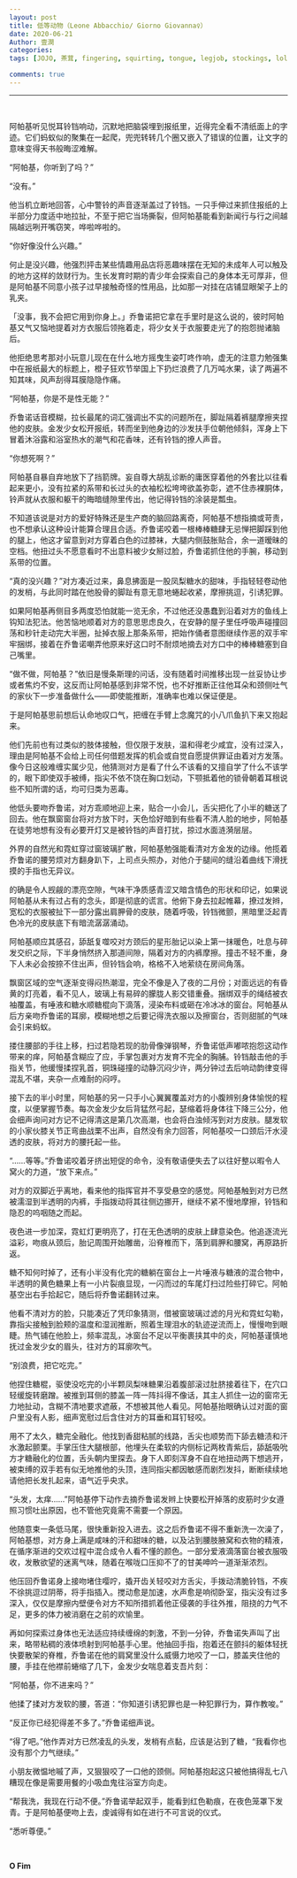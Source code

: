 ```yaml
---
layout: post
title: 低等动物（Leone Abbacchio/ Giorno Giovanna♀）
date: 2020-06-21
Author: 壹澗
categories: 
tags: [JOJO, 茶茸, fingering, squirting, tongue, legjob, stockings, lollipop, bondage, sex toys, exhibitionism]

comments: true
--- 
```


***

<br/>

阿帕基听见悦耳铃铛响动，沉默地把脑袋埋到报纸里，近得完全看不清纸面上的字迹。它们蚂蚁似的聚集在一起爬，兜兜转转几个圈又嵌入了错误的位置，让文字的意味变得天书般晦涩难解。

“阿帕基，你听到了吗？”

“没有。”

他当机立断地回答，心中警铃的声音逐渐盖过了铃铛。一只手伸过来抓住报纸的上半部分力度适中地拉扯，不至于把它当场撕裂，但阿帕基能看到新闻行与行之间越隔越远咧开嘴窃笑，哗啦哗啦的。

“你好像没什么兴趣。”

何止是没兴趣，他强烈抨击某些情趣用品店将恶趣味摆在无知的未成年人可以触及的地方这样的敛财行为。生长发育时期的青少年会探索自己的身体本无可厚非，但是阿帕基不同意小孩子过早接触奇怪的性用品，比如那一对挂在店铺显眼架子上的乳夹。

「没事，我不会把它用到你身上。」乔鲁诺把它拿在手里时是这么说的，彼时阿帕基又气又恼地提着对方衣服后领拖着走，将少女关于衣服要走光了的抱怨抛诸脑后。

他拒绝思考那对小玩意儿现在在什么地方摇曳生姿叮咚作响，虚无的注意力勉强集中在报纸最大的标题上，橙子狂欢节举国上下扔烂浪费了几万吨水果，读了两遍不知其味，风声刮得耳膜隐隐作痛。

“阿帕基，你是不是性无能？”

乔鲁诺话音模糊，拉长最尾的词汇强调出不实的问题所在，脚趾隔着裤腿摩擦夹捏他的皮肤。金发少女松开报纸，转而坐到他身边的沙发扶手位朝他倾斜，浑身上下冒着沐浴露和浴室热水的潮气和花香味，还有铃铛的撩人声音。

“你想死啊？”

阿帕基自暴自弃地放下了挡箭牌。妄自尊大胡乱诊断的庸医穿着他的外套比以往看起来更小，没有拉紧的系带和长过头的衣袖松松垮垮欲盖弥彰，遮不住赤裸胴体，铃声就从衣服和躯干的晦暗缝隙里传出，他记得铃铛的涂装是瓢虫。

不知道该说是对方的爱好特殊还是生产商的脑回路离奇，阿帕基不想指摘或苛责，也不想承认这种设计能算合理且合适。乔鲁诺咬着一根棒棒糖肆无忌惮把脚踩到他的腿上，他这才留意到对方穿着白色的过膝袜，大腿内侧鼓胀贴合，余一道暧昧的空档。他扭过头不愿意看时不出意料被少女掰过脸，乔鲁诺抓住他的手腕，移动到系带的位置。

“真的没兴趣？”对方凑近过来，鼻息拂面是一股凤梨糖水的甜味，手指轻轻卷动他的发梢，与此同时踏在他股骨的脚趾有意无意地蜷起收紧，摩擦挑逗，引诱犯罪。

如果阿帕基再侧目多两度恐怕就能一览无余，不过他还没愚蠢到沿着对方的鱼线上钩知法犯法。他苦恼地顺着对方的意思思虑良久，在安静的屋子里任呼吸声碰撞回荡和秒针走动完大半圈，扯掉衣服上那条系带，把始作俑者意图继续作恶的双手牢牢捆绑，接着在乔鲁诺嘲弄他原来好这口时不耐烦地摘去对方口中的棒棒糖塞到自己嘴里。

“做不做，阿帕基？”依旧是慢条斯理的问话，没有随着时间推移出现一丝妥协让步或者焦灼不安，这反而让阿帕基感到非常不悦，也不好推断正往他耳朵和颈侧吐气的家伙下一步准备做什么——即使能推断，准确率也难以保证便是。

于是阿帕基思前想后认命地叹口气，把缠在手臂上念魔咒的小八爪鱼扒下来又抱起来。

他们先前也有过类似的肢体接触，但仅限于发肤，温和得老少咸宜，没有过深入，理由是阿帕基不会给上司任何借题发挥的机会或自觉自愿提供罪证由着对方发落。像今日这般难缠实属少见，他猜测对方是看了什么不该看的又擅自学了什么不该学的，眼下即使双手被缚，指尖不依不饶在胸口划动，下颚抵着他的锁骨朝着耳根说些不知所谓的话，均可归类为恶毒。

他低头要吻乔鲁诺，对方乖顺地迎上来，贴合一小会儿，舌尖把化了小半的糖送了回去。他在飘窗窗台将对方放下时，天色恰好暗到有些看不清人脸的地步，阿帕基在徒劳地想有没有必要开灯又是被铃铛的声音打扰，掠过水面涟漪层层。

外界的自然光和霓虹穿过窗玻璃扩散，阿帕基勉强能看清对方金发的边缘。他揽着乔鲁诺的腰劳烦对方翻身趴下，上司点头照办，对他介于腿间的缝沿着曲线下滑抚摸的手指也无异议。

的确是令人觊觎的漂亮空隙，气味干净质感青涩又暗含情色的形状和印记，如果说阿帕基从未有过占有的念头，即是彻底的谎言。他俯下身去拉起帷幕，撩过发辫，宽松的衣服被扯下一部分露出肩胛骨的皮肤，随着呼吸，铃铛微颤，黑暗里泛起青色冷光的皮肤底下有暗流潺潺涌动。

阿帕基顺应其感召，舔舐复噬咬对方颈后的星形胎记以染上第一抹暖色，吐息与碎发交织之际，下半身悄然挤入那道间隙，隔着对方的内裤摩擦。撞击不轻不重，身下人未必会按捺不住出声，但铃铛会响，格格不入地萦绕在房间角落。

飘窗区域的空气逐渐变得闷热潮湿，完全不像是入了夜的二月份；对面远远的有昏黄的灯亮着，看不见人，玻璃上有易碎的朦胧人影交错重叠。捆绑双手的绳结被衣袖覆盖，有唾液和糖水顺糖棍向下滴落，浸染布料或砸在冷冰冰的窗台。阿帕基从后方亲吻乔鲁诺的耳廓，模糊地想之后要记得洗衣服以及擦窗台，否则甜腻的气味会引来蚂蚁。

搂住腰部的手往上移，扫过若隐若现的肋骨像弹钢琴，乔鲁诺低声嘟哝抱怨这动作带来的痒，阿帕基含糊应了应，手掌包裹对方发育不完全的胸脯。铃铛敲击他的手指关节，他缓慢揉捏乳首，铜珠碰撞的动静沉闷少许，两分钟过去后响动韵律变得混乱不堪，夹杂一点难耐的闷哼。

接下去的半小时里，阿帕基的另一只手小心翼翼覆盖对方的小腹辨别身体愉悦的程度，以便掌握节奏。每次金发少女后背猛然弓起，瑟缩着将身体往下降三公分，他会细声询问对方记不记得清这是第几次高潮，也会将白浊倾泻到对方皮肤。腿发软的小家伙膝关节正弯曲战栗不出声，自然没有余力回答，阿帕基咬一口颈后汗水浸透的皮肤，将对方的腰托起一些。

“……等等。”乔鲁诺咬着牙挤出短促的命令，没有敬语便失去了以往好整以暇令人窝火的力道，“放下来点。”

对方的双脚近乎离地，看来他的指挥官并不享受悬空的感觉。阿帕基触到对方已然被濡湿到半透明的内裤，手指拨动将其往侧边挪开，继续不紧不慢地摩擦，铃铛和隐忍的呜咽随之而起。

夜色进一步加深，霓虹灯更明亮了，打在无色透明的皮肤上肆意染色。他追逐流光溢彩，吻痕从颈后，胎记周围开始雕凿，沿脊椎而下，落到肩胛和腰窝，再原路折返。

糖不知何时掉了，还有小半没有化完的糖躺在窗台上一片唾液与糖液的混合物中，半透明的黄色糖果上有一小片裂痕显现，一闪而过的车尾灯扫过险些打碎它。阿帕基空出右手拾起它，随后将乔鲁诺翻转过来。

他看不清对方的脸，只能凑近了凭印象猜测，借被窗玻璃过滤的月光和霓虹勾勒，靠指尖接触到脸颊的温度和湿润推断，照着生理泪水的轨迹逆流而上，慢慢吻到眼睫。热气铺在他脸上，频率混乱，冰窗台不足以平衡裹挟其中的炎，阿帕基谨慎地抚过金发少女的眉头，往对方的耳廓吹气。

“别浪费，把它吃完。”

他捏住糖棍，驱使没吃完的小半颗凤梨味糖果沿着腹部滚过肚脐接着往下，在穴口轻缓旋转磨蹭。被推到耳侧的膝盖一阵一阵抖得不像话，其主人抓住一边的窗帘无力地扯动，含糊不清地要求遮蔽，不想被其他人看见。阿帕基抬眼确认过对面的窗户里没有人影，细声宽慰过后含住对方的耳垂和耳钉轻咬。

用不了太久，糖完全融化。他找到香甜粘腻的线路，舌尖也顺势而下舔去糖渍和汗水激起颤栗。手掌压住大腿根部，他埋头在柔软的内侧标记两枚青紫后，舔舐吸吮方才糖融化的位置，舌头朝内里探去。身下人即刻浑身不自在地扭动两下想逃开，被束缚的双手若有似无地推他的头顶，连同指尖都因敏感而剧烈发抖，断断续续地请他把长发扎起来，语气近乎央求。

“头发，太痒……”阿帕基停下动作去摘乔鲁诺发辫上快要松开掉落的皮筋时少女遵照习惯吐出原因，也不管他究竟需不需要一个原因。

他随意束一条低马尾，很快重新投入进去。这之后乔鲁诺不得不重新洗一次澡了，阿帕基想，对方身上满是咸味的汗和甜味的糖，以及沾到腰肢腋窝和衣物的精液，在循序渐进的交欢过程中混合成令人看不懂的颜色。一部分爱液滴落窗台被衣服吸收，发散欲望的迷离气味，随着在喉咙口压抑不了的甘美呻吟一道渐渐浓烈。

他压回乔鲁诺身上接吻堵住嘤咛，撬开齿关轻咬对方舌尖，手拨动清脆铃铛，不疾不徐挑逗过阴蒂，将手指插入。搅动愈是加速，水声愈是响彻卧室，指尖没有过多深入，仅仅是摩擦内壁便令对方不知所措抓着他正侵袭的手往外推，阻挠的力气不足，更多的体力被消磨在之前的欢愉里。

再如何探索过身体也无法适应持续缠绵的刺激，不到一分钟，乔鲁诺失声叫了出来，略带粘稠的液体喷射到阿帕基手心里。他抽回手指，抱着还在颤抖的躯体轻抚快要散架的脊椎，乔鲁诺在他的肩窝里没什么威慑力地咬了一口，膝盖夹住他的腰，手挂在他襟前蜷缩了几下，金发少女喘息着支吾片刻：

“阿帕基，你不进来吗？”

他揉了揉对方发软的腰，答道：“你知道引诱犯罪也是一种犯罪行为，算作教唆。”

“反正你已经犯得差不多了。”乔鲁诺细声说。

“得了吧。”他作弄对方已然凌乱的头发，发梢有点黏，应该是沾到了糖，“我看你也没有那个力气继续。”

小朋友微愠地嘁了声，又狠狠咬了一口他的颈侧。阿帕基抱起这只被他搞得乱七八糟现在像是需要用餐的小吸血鬼往浴室方向走。

“帮我洗，我现在行动不便。”乔鲁诺举起双手，能看到红色勒痕，在夜色笼罩下发青。于是阿帕基便吻上去，虔诚得有如在进行不可言说的仪式。

“悉听尊便。”

<br/>

**O Fim**
